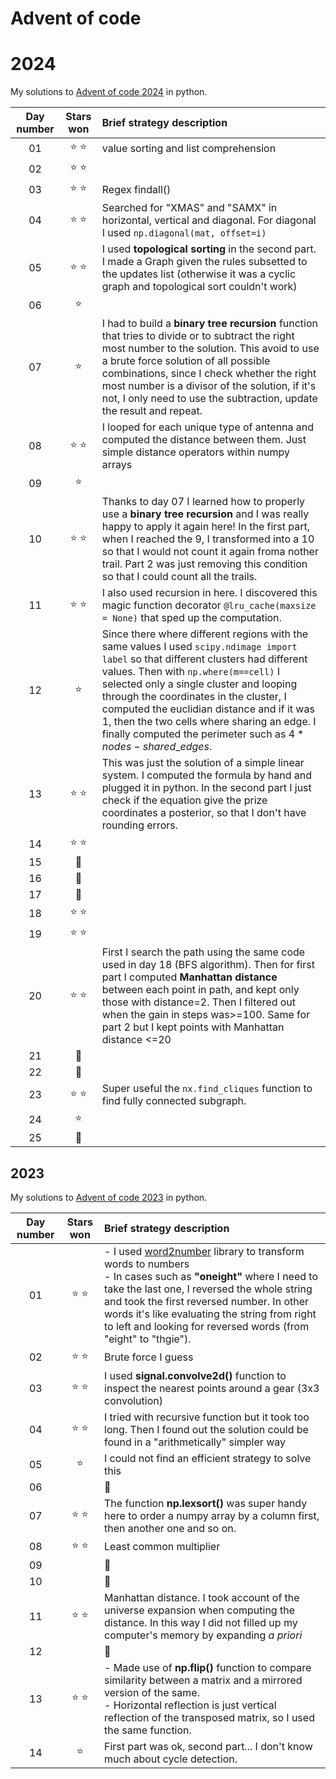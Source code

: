 # Advent of code


# 2024
My solutions to [Advent of code 2024](https://adventofcode.com/2024/) in python.

| Day number | Stars won | Brief strategy description |
| :---:         |     :---:      |          :--- |
| 01   | ⭐ ⭐ |  value sorting and list comprehension |
| 02   | ⭐ ⭐ |   |
| 03   | ⭐ ⭐ |  Regex findall() |
| 04   | ⭐ ⭐ |  Searched for "XMAS" and "SAMX" in horizontal, vertical and diagonal. For diagonal I used `np.diagonal(mat, offset=i)` |
| 05   | ⭐ ⭐ |  I used __topological sorting__ in the second part. I made a Graph given the rules subsetted to the updates list (otherwise it was a cyclic graph and topological sort couldn't work) |
| 06   | ⭐ | |
| 07   | ⭐ | I had to build a __binary tree recursion__ function that tries to divide or to subtract the right most number to the solution. This avoid to use a brute force solution of all possible combinations, since I check whether the right most number is a divisor of the solution, if it's not, I only need to use the subtraction, update the result and repeat. |
| 08   | ⭐ ⭐ | I looped for each unique type of antenna and computed the distance between them. Just simple distance operators within numpy arrays |
| 09   | ⭐ | |
| 10 | ⭐ ⭐ | Thanks to day 07 I learned how to properly use a __binary tree recursion__ and I was really happy to apply it again here! In the first part, when I reached the 9, I transformed into a 10 so that I would not count it again froma nother trail. Part 2 was just removing this condition so that I could count all the trails. |
| 11 |  ⭐ ⭐  | I also used recursion in here. I discovered this magic function decorator `@lru_cache(maxsize = None)` that sped up the computation. |
| 12 |  ⭐  | Since there where different regions with the same values I used `scipy.ndimage import label` so that different clusters had different values. Then with `np.where(m==cell)` I selected only a single cluster and looping through the coordinates in the cluster, I computed the euclidian distance and if it was 1, then the two cells where sharing an edge. I finally computed the perimeter such as $4*nodes-shared\_edges$. |
| 13 |  ⭐ ⭐  | This was just the solution of a simple linear system. I computed the formula by hand and plugged it in python. In the second part I just check if the equation give the prize coordinates a posterior, so that I don't have rounding errors. |
| 14 |  ⭐ ⭐  | |
| 15 |  💃  | |
| 16 |  💃 | |
| 17 |  💃  | |
| 18 |  ⭐ ⭐  | |
| 19 |  ⭐ ⭐  | |
| 20 |  ⭐ ⭐  | First I search the path using the same code used in day 18 (BFS algorithm). Then for first part I computed __Manhattan distance__ between each point in path, and kept only those with distance=2. Then I filtered out when the gain in steps was>=100. Same for part 2 but I kept points with Manhattan distance <=20  |
| 21 | 💃 | |
| 22 | 💃 | |
| 23 |  ⭐ ⭐  | Super useful the `nx.find_cliques` function to find fully connected subgraph. |
| 24 |  ⭐  | |
| 25 | 💃 | |

## 2023
My solutions to [Advent of code 2023](https://adventofcode.com/2023/) in python.

| Day number | Stars won | Brief strategy description |
| :---:         |     :---:      |          :--- |
| 01   | ⭐ ⭐     |  - I used [word2number](https://pypi.org/project/word2number/) library to transform words to numbers <br> - In cases such as __"oneight"__ where I need to take the last one, I reversed the whole string and took the first reversed number. In other words it's like evaluating the string from right to left and looking for reversed words (from "eight" to "thgie").    |
| 02     | ⭐ ⭐       |  Brute force I guess    |
| 03 | ⭐ ⭐ | I used __signal.convolve2d()__ function to inspect the nearest points around a gear (3x3 convolution) |
| 04 | ⭐ ⭐ | I tried with recursive function but it took too long. Then I found out the solution could be found in a "arithmetically" simpler way |
| 05 | ⭐ | I could not find an efficient strategy to solve this |
| 06 | | 💃 |
| 07 | ⭐ ⭐ |  The function __np.lexsort()__ was super handy here to order a numpy array by a column first, then another one and so on. |
| 08 | ⭐ ⭐ | Least common multiplier |
| 09 |  | 💃 |
| 10 |  | 💃 |
| 11 |  ⭐ ⭐ | Manhattan distance. I took account of the universe expansion when computing the distance. In this way I did not filled up my computer's memory by expanding _a priori_ |
| 12 |  | 💃 |
| 13 | ⭐ ⭐ | - Made use of __np.flip()__ function to compare similarity between a matrix and a mirrored version of the same. <br> - Horizontal reflection is just vertical reflection of the transposed matrix, so I used the same function.
| 14 | ⭐ | First part was ok, second part... I don't know much about cycle detection.